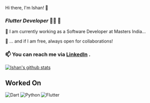  Hi there, I'm Ishan! 👋  
### *Flutter Developer* 👩‍💻 🎉

🔭 I am currently working as a Software Developer at Masters India...

👯 ... and if I am free, always open for collaborations!

### 📫 You can reach me via [LinkedIn](https://www.linkedin.com/in/ishan0805/)  .

[![Ishan's github stats](https://github-readme-stats.vercel.app/api?username=ishan0805&count_private=true&show_icons=true&theme=radical&hide_rank=false)](https://github.com/ishan0805/github-readme-stats)



## Worked On

![Dart](https://img.shields.io/badge/dart-%230175C2.svg?style=for-the-badge&logo=dart&logoColor=white) ![Python](https://img.shields.io/badge/Python-14354C?style=for-the-badge&logo=python&logoColor=white) ![Flutter](https://img.shields.io/badge/Flutter-%2302569B.svg?style=for-the-badge&logo=Flutter&logoColor=white) 










